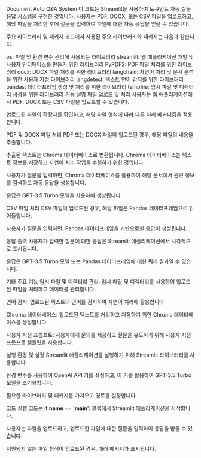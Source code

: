 Document Auto Q&A System
이 코드는 Streamlit을 사용하여 도큐먼트 자동 질문응답 시스템을 구현한 것입니다. 사용자는 PDF, DOCX, 또는 CSV 파일을 업로드하고, 해당 파일을 처리한 후에 질문을 입력하여 파일에 대한 자동 응답을 얻을 수 있습니다.

주요 라이브러리 및 패키지
코드에서 사용된 주요 라이브러리와 패키지는 다음과 같습니다.

os: 파일 및 환경 변수 관리에 사용되는 라이브러리
streamlit: 웹 애플리케이션 개발 및 사용자 인터페이스를 만들기 위한 라이브러리
PyPDF2: PDF 파일 처리를 위한 라이브러리
docx: DOCX 파일 처리를 위한 라이브러리
langchain: 자연어 처리 및 문서 분석을 위한 사용자 지정 라이브러리
langdetect: 텍스트 언어 감지를 위한 라이브러리
pandas: 데이터프레임 생성 및 처리를 위한 라이브러리
tempfile: 임시 파일 및 디렉터리 생성을 위한 라이브러리
기능 설명
파일 업로드 및 처리
사용자는 웹 애플리케이션에서 PDF, DOCX 또는 CSV 파일을 업로드할 수 있습니다.

업로드된 파일의 확장자를 확인하고, 해당 파일 형식에 따라 다른 처리 메커니즘을 적용합니다.

PDF 및 DOCX 파일 처리
PDF 또는 DOCX 파일이 업로드된 경우, 해당 파일의 내용을 추출합니다.

추출된 텍스트는 Chroma 데이터베이스로 변환됩니다. Chroma 데이터베이스는 텍스트 정보를 저장하고 자연어 처리 작업을 수행하기 위한 것입니다.

사용자가 질문을 입력하면, Chroma 데이터베이스를 활용하여 해당 문서에서 관련 정보를 검색하고 자동 응답을 생성합니다.

응답은 GPT-3.5 Turbo 모델을 사용하여 생성됩니다.

CSV 파일 처리
CSV 파일이 업로드된 경우, 해당 파일은 Pandas 데이터프레임으로 읽어들입니다.

사용자가 질문을 입력하면, Pandas 데이터프레임을 기반으로한 응답이 생성됩니다.

응답 출력
사용자가 입력한 질문에 대한 응답은 Streamlit 애플리케이션에서 시각적으로 표시됩니다.

응답은 GPT-3.5 Turbo 모델 또는 Pandas 데이터프레임에 대한 쿼리 결과일 수 있습니다.

기타 주요 기능
임시 파일 및 디렉터리 관리: 임시 파일 및 디렉터리를 사용하여 업로드된 파일을 처리하고 데이터를 관리합니다.

언어 감지: 업로드된 텍스트의 언어를 감지하여 자연어 처리에 활용합니다.

Chroma 데이터베이스: 업로드된 텍스트를 처리하고 저장하기 위한 Chroma 데이터베이스를 생성합니다.

사용자 지정 프롬프트: 사용자에게 문의를 제공하고 질문을 유도하기 위해 사용자 지정 프롬프트 템플릿을 사용합니다.

실행 환경 및 설정
Streamlit 애플리케이션을 실행하기 위해 Streamlit 라이브러리를 사용합니다.

환경 변수를 사용하여 OpenAI API 키를 설정하고, 이 키를 활용하여 GPT-3.5 Turbo 모델을 초기화합니다.

필요한 라이브러리 및 패키지를 가져오고 경로를 설정합니다.

코드 실행
코드는 if __name__ == '__main__': 블록에서 Streamlit 애플리케이션을 시작합니다.

사용자는 파일을 업로드하고, 업로드한 파일에 대한 질문을 입력하여 응답을 받을 수 있습니다.

지원되지 않는 파일 형식이 업로드된 경우, 에러 메시지가 표시됩니다.
